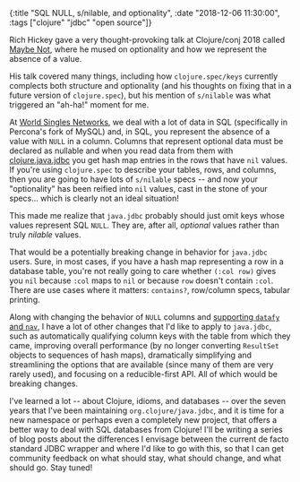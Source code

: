 {:title "SQL NULL, s/nilable, and optionality",
 :date "2018-12-06 11:30:00",
 :tags ["clojure" "jdbc" "open source"]}

Rich Hickey gave a very thought-provoking talk at Clojure/conj 2018
called [Maybe Not](https://www.youtube.com/watch?v=YR5WdGrpoug&list=PLZdCLR02grLpMkEBXT22FTaJYxB92i3V3&index=2), where he mused
on optionality and how we represent the absence of a value.<!-- more -->

His talk covered many things, including how `clojure.spec/keys` currently
complects both structure and optionality (and his thoughts on fixing that
in a future version of `clojure.spec`), but his mention of `s/nilable` was what
triggered an "ah-ha!" moment for me.

At [World Singles Networks](https://worldsinglesnetworks.com), we deal with a lot
of data in SQL (specifically in Percona's fork of MySQL) and, in SQL, you represent
the absence of a value with `NULL` in a column. Columns that represent optional
data must be declared as nullable and when you read data from them with
[clojure.java.jdbc](https://github.com/clojure/java.jdbc) you get hash map
entries in the rows that have `nil` values. If you're using `clojure.spec` to
describe your tables, rows, and columns, then you are going to have lots of
`s/nilable` specs -- and now your "optionality" has been reified into `nil`
values, cast in the stone of your specs... which is clearly not an ideal situation!

This made me realize that `java.jdbc` probably should just omit keys whose
values represent SQL `NULL`. They are, after all, _optional_ values rather than
truly _nilable_ values.

That would be a potentially breaking change in behavior for `java.jdbc` users.
Sure, in most cases, if you have a hash map representing a row in a database
table, you're not really going to care whether `(:col row)` gives you `nil`
because `:col` maps to `nil` or because `row` doesn't contain `:col`. There are
use cases where it matters: `contains?`, row/column specs, tabular printing.

Along with changing the behavior of `NULL` columns and
[supporting `datafy` and `nav`](https://corfield.org/blog/2018/12/03/datafy-nav/),
I have a lot of other changes that I'd like to apply to `java.jdbc`, such as
automatically qualifying column keys with the table from which they came,
improving overall performance (by no longer converting `ResultSet` objects to
sequences of hash maps), dramatically simplifying and streamlining the options
that are available (since many of them are very rarely used), and focusing on a
reducible-first API. All of which would be breaking changes.

I've learned a lot -- about Clojure, idioms, and databases -- over the seven
years that I've been maintaining `org.clojure/java.jdbc`, and it is time for a
new namespace or perhaps even a completely new project, that offers a better
way to deal with SQL databases from Clojure! I'll be writing a series of blog
posts about the differences I envisage between the current de facto standard
JDBC wrapper and where I'd like to go with this, so that I can get community
feedback on what should stay, what should change, and what should go. Stay tuned!
